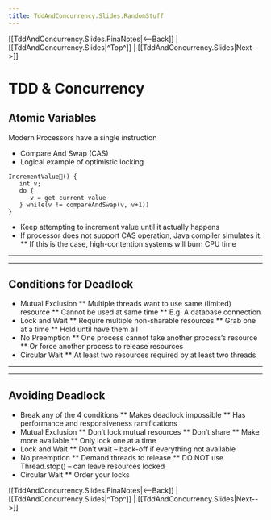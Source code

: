 ```yaml
---
title: TddAndConcurrency.Slides.RandomStuff
---
```

[[TddAndConcurrency.Slides.FinaNotes|<--Back]] | [[TddAndConcurrency.Slides|^Top^]] | [[TddAndConcurrency.Slides|Next-->]]

# TDD & Concurrency
## Atomic Variables
Modern Processors have a single instruction
* Compare And Swap (CAS)
* Logical example of optimistic locking
```
IncrementValue() {
   int v;
   do {
      v = get current value
   } while(v != compareAndSwap(v, v+1))
}
```
* Keep attempting to increment value until it actually happens
* If processor does not support CAS operation, Java compiler simulates it.
** If this is the case, high-contention systems will burn CPU time
----
----
## Conditions for Deadlock
* Mutual Exclusion
** Multiple threads want to use same (limited) resource
** Cannot be used at same time
** E.g. A database connection
* Lock and Wait
** Require multiple non-sharable resources
** Grab one at a time
** Hold until have them all 
* No Preemption
** One process cannot take another process’s resource
** Or force another process to release resources
* Circular Wait
** At least two resources required by at least two threads
----
----
## Avoiding Deadlock
* Break any of the 4 conditions
** Makes deadlock impossible
** Has performance and responsiveness ramifications
* Mutual Exclusion
** Don’t lock mutual resources
** Don’t share
** Make more available
** Only lock one at a time
* Lock and Wait
** Don’t wait – back-off if everything not available
* No preemption
** Demand threads to release
** DO NOT use Thread.stop() – can leave resources locked
* Circular Wait
** Order your locks

[[TddAndConcurrency.Slides.FinaNotes|<--Back]] | [[TddAndConcurrency.Slides|^Top^]] | [[TddAndConcurrency.Slides|Next-->]]